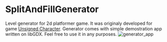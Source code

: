 # SplitAndFillGenerator
Level generator for 2d platformer game. It was originaly developed for game [Unsigned Character](https://cyberslav.itch.io/unsigned-character).
Generator comes with simple demostration app written on libGDX.
Feel free to use it in any purposes.
![generator_app](https://github.com/cyberslav-games/SplitAndFillGenerator/assets/153206533/99794863-6056-4276-81c3-86cbf034c2cd)

